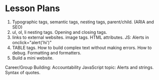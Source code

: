 # Lesson Plans

1. Typographic tags, semantic tags, nesting tags, parent/child. (ARIA and SEO)
2. ul, ol, li nesting tags. Opening and closing tags.
3. links to external websites. image tags. HTML attributes. JS: Alerts in onclick="alert('hi')"
4. TABLE tags. How to build complex text without making errors. How to debug. Formatting and formatters.
5. Build a mini website.

Career/Group Building: Accountability
JavaScript topic: Alerts and strings. Syntax of quotes.

